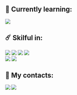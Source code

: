 ## 🎯 Currently learning:
![](https://img.shields.io/badge/Flutter-02569B?style=for-the-badge&logo=flutter&logoColor=white)
</br>
## ☄️ Skilful in:
![](https://img.shields.io/badge/Lua-2C2D72?style=for-the-badge&logo=lua&logoColor=white)
![](https://img.shields.io/badge/PostgreSQL-316192?style=for-the-badge&logo=postgresql&logoColor=white)
![](https://img.shields.io/badge/Python-3776AB?style=for-the-badge&logo=python&logoColor=white)
![](https://img.shields.io/badge/JavaScript-F7DF1E?style=for-the-badge&logo=javascript&logoColor=black)
</br>
![](https://img.shields.io/badge/Adobe%20Photoshop-31A8FF?style=for-the-badge&logo=Adobe%20Photoshop&logoColor=black)
![](https://img.shields.io/badge/Adobe%20after%20affects-CF96FD?style=for-the-badge&logo=Adobe%20after%20effects&logoColor=393665)
</br>
## 📌 My contacts:
<a href="https://discord.gg/revisione"><img align="left" src="https://img.shields.io/badge/Discord-7289DA?style=for-the-badge&logo=discord&logoColor=white"/></a>
<a href="https://www.youtube.com/c/xgorprod"><img align="left" src="https://img.shields.io/badge/YouTube-FF0000?style=for-the-badge&logo=youtube&logoColor=white)"/></a>

